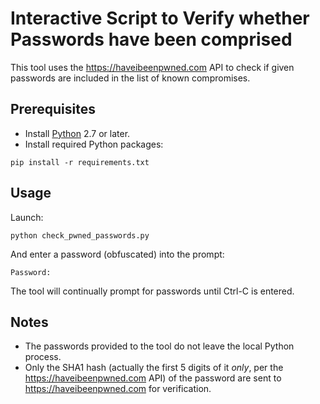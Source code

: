 # Interactive Script to Verify whether Passwords have been comprised

This tool uses the https://haveibeenpwned.com API to check if given passwords are included in the list of
known compromises.

## Prerequisites
- Install [Python](https://www.python.org/downloads) 2.7 or later.
- Install required Python packages:

```
pip install -r requirements.txt
```

## Usage

Launch:
```
python check_pwned_passwords.py
```

And enter a password (obfuscated) into the prompt:
```
Password:
```

The tool will continually prompt for passwords until Ctrl-C is entered.

## Notes

* The passwords provided to the tool do not leave the local Python process.
* Only the SHA1 hash (actually the first 5 digits of it _only_, per the https://haveibeenpwned.com API) of the password 
are sent to https://haveibeenpwned.com for verification.
